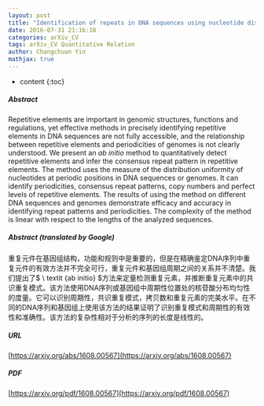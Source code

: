 ```yaml
---
layout: post
title: "Identification of repeats in DNA sequences using nucleotide distribution uniformity"
date: 2016-07-31 21:16:18
categories: arXiv_CV
tags: arXiv_CV Quantitative Relation
author: Changchuan Yin
mathjax: true
---
```


* content
{:toc}

##### Abstract
Repetitive elements are important in genomic structures, functions and regulations, yet effective methods in precisely identifying repetitive elements in DNA sequences are not fully accessible, and the relationship between repetitive elements and periodicities of genomes is not clearly understood. We present an $\textit{ab initio}$ method to quantitatively detect repetitive elements and infer the consensus repeat pattern in repetitive elements. The method uses the measure of the distribution uniformity of nucleotides at periodic positions in DNA sequences or genomes. It can identify periodicities, consensus repeat patterns, copy numbers and perfect levels of repetitive elements. The results of using the method on different DNA sequences and genomes demonstrate efficacy and accuracy in identifying repeat patterns and periodicities. The complexity of the method is linear with respect to the lengths of the analyzed sequences.

##### Abstract (translated by Google)
重复元件在基因组结构，功能和规则中是重要的，但是在精确鉴定DNA序列中重复元件的有效方法并不完全可行，重复元件和基因组周期之间的关系并不清楚。我们提出了$ \ textit {ab initio} $方法来定量检测重复元素，并推断重复元素中的共识重复模式。该方法使用DNA序列或基因组中周期性位置处的核苷酸分布均匀性的度量。它可以识别周期性，共识重复模式，拷贝数和重复元素的完美水平。在不同的DNA序列和基因组上使用该方法的结果证明了识别重复模式和周期性的有效性和准确性。该方法的复杂性相对于分析的序列的长度是线性的。

##### URL
[https://arxiv.org/abs/1608.00567](https://arxiv.org/abs/1608.00567)

##### PDF
[https://arxiv.org/pdf/1608.00567](https://arxiv.org/pdf/1608.00567)

